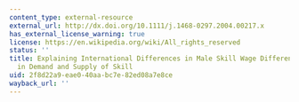 ```yaml
---
content_type: external-resource
external_url: http://dx.doi.org/10.1111/j.1468-0297.2004.00217.x
has_external_license_warning: true
license: https://en.wikipedia.org/wiki/All_rights_reserved
status: ''
title: Explaining International Differences in Male Skill Wage Differentials by Differences
  in Demand and Supply of Skill
uid: 2f8d22a9-eae0-40aa-bc7e-82ed08a7e8ce
wayback_url: ''
---
```

